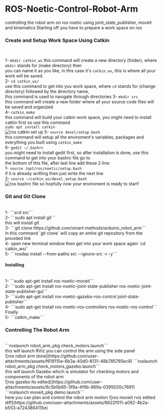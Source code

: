 # ROS-Noetic-Control-Robot-Arm
controlling the robot arm on ros noetic using joint_state_publisher, moveit and kinematics
Starting off you have to prepare a work space on ros
<h3>Create and Setup Work Space Using Catkin </h3> <br>

1- ```mkdir catkin_ws```
this command will create a new directory (folder), where `mkdir` stands for (make directory) then <br>
you can name it as you like, in this case it's `catkin_ws`, this is where all your work will be saved. <br>
2- ```cd catkin_ws/``` <br>
use this command to get into you work space, where `cd` stands for (change directory) followed by the directory name,<br>
this command is used to navigate through directories
3- ```mkdir src``` <br>
this command will create a new folder where all your source code files will be saved and organized <br>
4- ```catkin_make``` <br>
this command will build your catkin work space, you might need to install catkin first so use this command <br>
`sudo apt install catkin` <br>
![ros catkin set up](https://github.com/user-attachments/assets/2dc44a69-6ae3-4486-9355-655d7b7ada01)
5- ```source devel/setup.bash``` <br>
this command will setup all the enviroment's variables, packages and everything you built using `catkin_make` <br>
6- ```gedit ~/.bashrc``` <br>
you might need to install gedit first, so after installation is done, use this command to get into your bashrc file go to <br>
the bottom of this file, after last line add these 2 line: <br>
1- ```source /opt/ros/noetic/setup.bash``` <br>
if it is already writting then just write the next line <br>
2- ```source ~/catkin_ws/devel_setup.bash``` <br>
![ros bashrc file](https://github.com/user-attachments/assets/1a98acba-a14a-4b80-85b1-c8f513c5b1b1)
so hopfully now your enviroment is ready to start! <br>
<h3>Git and Git Clone</h3> <br>
1- ```scd src``` <br>
2- ```sudo apt install git``` <br>
this will install git <br>
3- ```git clone https://github.com/smart-methods/arduino_robot_arm``` <br>
in this command `git clone` will copy an entire git repository from the provided link<br>
4- open new terminal window then get into your work space again `cd catkin_ws/` <br>
5- ```rosdep install --from-paths src --ignore-src -r -y``` <br>
<h4>Installing</h4> <br>
1- ```sudo apt-get install ros-noetic-moveit``` <br>
2- ```sudo apt-get install ros-noetic-joint-state-publisher ros-noetic-joint-state-publisher-gui``` <br>
3- ```sudo apt-get install ros-noetic-gazebo-ros-control joint-state-publisher``` <br>
4- ```sudo apt-get install ros-noetic-ros-controllers ros-noetic-ros-control``` <br>
Finally <br>
5- ```catkin_make```
<h3>Controlling The Robot Arm</h3> <br>
```roslaunch robot_arm_pkg check_motors.launch```<br>
this will launch RViz you can control the arm using the side panel <br>
![ros robot arm done](https://github.com/user-attachments/assets/f619115e-6b3a-40d0-8131-48b785765ec8)
```roslaunch robot_arm_pkg check_motors_gazebo.launch``` <br>
this will launch Gazebo which is simulator for checking motors and components of the robot arm <br>
![ros gazebo lts edited](https://github.com/user-attachments/assets/6c5b5b65-3f8a-4f9b-869a-0395020c7691)
```roslaunch moveit_pkg demo.launch``` <br>
here you can plan and control the robot arm motion
![ros moveit rviz edited diff](https://github.com/user-attachments/assets/6822f011-a092-4b2a-b553-a7243864115e)
